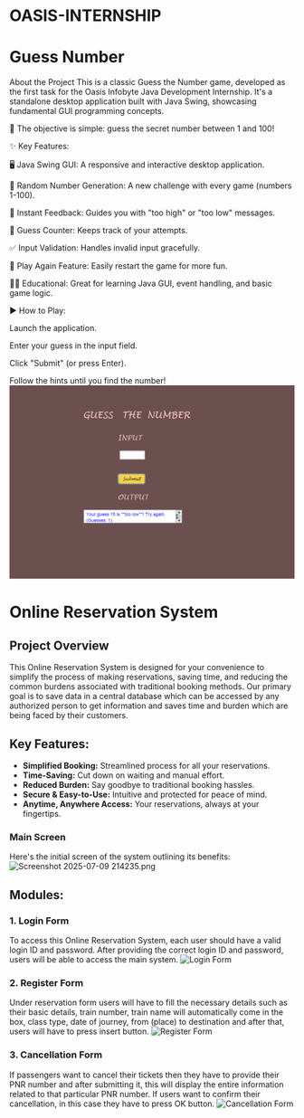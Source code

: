 # OASIS-INTERNSHIP

# Guess Number
About the Project
This is a classic Guess the Number game, developed as the first task for the Oasis Infobyte Java Development Internship. It's a standalone desktop application built with Java Swing, showcasing fundamental GUI programming concepts.

🎯 The objective is simple: guess the secret number between 1 and 100!

✨ Key Features:

🖥️ Java Swing GUI: A responsive and interactive desktop application.

🎲 Random Number Generation: A new challenge with every game (numbers 1-100).

💬 Instant Feedback: Guides you with "too high" or "too low" messages.

🔢 Guess Counter: Keeps track of your attempts.

✅ Input Validation: Handles invalid input gracefully.

🔄 Play Again Feature: Easily restart the game for more fun.

👨‍💻 Educational: Great for learning Java GUI, event handling, and basic game logic.

▶️ How to Play:

Launch the application.

Enter your guess in the input field.

Click "Submit" (or press Enter).

Follow the hints until you find the number!
![Screenshot of Guess The Number game](GuessNumber.png)


# Online Reservation System

## Project Overview
This Online Reservation System is designed for your convenience to simplify the process of making reservations, saving time, and reducing the common burdens associated with traditional booking methods. Our primary goal is to save data in a central database which can be accessed by any authorized person to get information and saves time and burden which are being faced by their customers.

## Key Features:
* **Simplified Booking:** Streamlined process for all your reservations.
* **Time-Saving:** Cut down on waiting and manual effort.
* **Reduced Burden:** Say goodbye to traditional booking hassles.
* **Secure & Easy-to-Use:** Intuitive and protected for peace of mind.
* **Anytime, Anywhere Access:** Your reservations, always at your fingertips.

### Main Screen
Here's the initial screen of the system outlining its benefits:
![Screenshot 2025-07-09 214235.png](images/Screenshot%202025-07-09%20214235.png)

## Modules:

### 1. Login Form
To access this Online Reservation System, each user should have a valid login ID and password. After providing the correct login ID and password, users will be able to access the main system.
![Login Form](images/Screenshot%202025-07-09%20214252.png)

### 2. Register Form
Under reservation form users will have to fill the necessary details such as their basic details, train number, train name will automatically come in the box, class type, date of journey, from (place) to destination and after that, users will have to press insert button.
![Register Form](images/Screenshot%202025-07-09%20214245.png)

### 3. Cancellation Form
If passengers want to cancel their tickets then they have to provide their PNR number and after submitting it, this will display the entire information related to that particular PNR number. If users want to confirm their cancellation, in this case they have to press OK button.
![Cancellation Form](images/Screenshot%202025-07-09%20214227.png)
